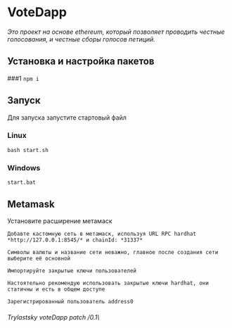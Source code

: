 # VoteDapp

*Это проект на основе ethereum, который позволяет проводить честные голосования, и честные сборы голосов петиций.*


## Установка и настройка пакетов
###1
```npm i```

## Запуск 
Для запуска запустите стартовый файл
### Linux
```bash start.sh```

### Windows
```start.bat```

## Metamask
<p>Установите расширение метамаск<p/>

```Добавте кастомную сеть в метамаск, используя URL RPC hardhat *http://127.0.0.1:8545/* и chainId: *31337*```

```Символы валюты и название сети неважно, главное после создания сети выберите её основной```

```Импортируйте закрытые ключи пользователей```

```Настоятельно рекомендую использовать закрытые ключи hardhat, они статичны и есть в общем доступе```

```Зарегистрированный пользователь address0```

###### Trylastsky voteDapp  patch /0.1\
